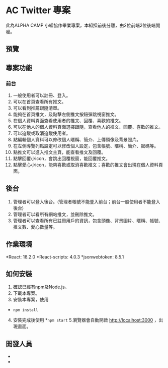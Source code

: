 # AC Twitter 專案  

此為ALPHA CAMP 小組協作畢業專案，本組採前後分離，由2位前端2位後端開發。
## 預覽

## 專案功能
### 前台
1. 一般使用者可以註冊、登入。
2. 可以在首頁查看所有推文。
3. 可以看到推薦跟隨清單。
4. 能夠在首頁推文，及點擊左側推文按鈕彈跳視窗推文。
5. 在個人資料頁面查看使用者的推文、回覆、喜歡的推文。
6. 可以在他人的個人資料頁面選擇跟隨，查看他人的推文、回覆、喜歡的推文。
7. 可以追蹤或取消追蹤使用者。
8. 點編輯個人資料可以修改個人暱稱、簡介、上傳頭像及背景照片。
9. 在左側導覽列點設定可以修改個人設定，包含帳號、暱稱、簡介、密碼等。
10. 點推文可以進入推文主頁，能查看推文及回覆。
11. 點擊回覆小icon，會跳出回覆視窗，能回覆推文。
12. 點擊愛心小icon，能夠喜歡或取消喜歡推文；喜歡的推文會出現在個人資料頁面。

## 後台
1. 管理者可以登入後台。(管理者帳號不能登入前台；前台一般使用者不能登入後台)
2. 管理者可以看所有網站推文，並刪除推文。
3. 管理者可以查看所有已註冊用戶的資訊，包含頭像、背景圖片、暱稱、帳號、推文數、愛心數量等。

## 作業環境
*React: 18.2.0
*React-scripts: 4.0.3
*jsonwebtoken: 8.5.1


## 如何安裝
1. 確認已經有npm及Node.js。
2. 下載本專案。
3. 安裝本專案，使用
  * `npm install`
4. 安裝完成後使用
    *`npm start`
5.瀏覽器會自動開啟 [http://localhost:3000](http://localhost:3000) ，出現畫面。


## 開發人員

*
*


